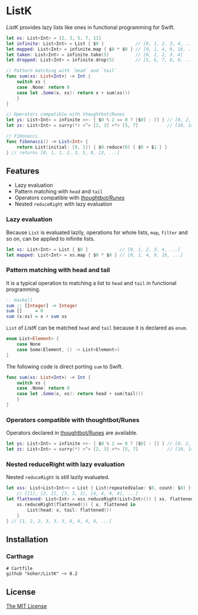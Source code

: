 ListK
================

_ListK_ provides lazy lists like ones in functional programming for Swift.

```swift
let xs: List<Int> = [2, 3, 5, 7, 11]
let infinite: List<Int> = List { $0 }            // [0, 1, 2, 3, 4, ...]
let mapped: List<Int> = infinite.map { $0 * $0 } // [0, 1, 4, 9, 16, ...]
let taken: List<Int> = infinite.take(5)          // [0, 1, 2, 3, 4]
let dropped: List<Int> = infinite.drop(5)        // [5, 6, 7, 8, 9, ...]

// Pattern matching with `head` and `tail`
func sum(xs: List<Int>) -> Int {
    switch xs {
    case .None: return 0
    case let .Some(x, xs): return x + sum(xs())
    }
}

// Operators compatible with thoughtbot/Runes
let ys: List<Int> = infinite >>- { $0 % 2 == 0 ? [$0] : [] } // [0, 2, 4, 6, 8, ...]
let zs: List<Int> = curry(*) <^> [2, 3] <*> [5, 7]           // [10, 14, 15, 21]

// Fibonacci
func fibonacci() -> List<Int> {
    return List(initial: [0, 1]) { $0.reduce(0) { $0 + $1 } }
} // returns [0, 1, 1, 2, 3, 5, 8, 13, ...]
```

Features
----------------

- Lazy evaluation
- Pattern matching with `head` and `tail`
- Operators compatible with [_thoughtbot/Runes_](https://github.com/thoughtbot/runes)
- Nested `reduceRight` with lazy evaluation

### Lazy evaluation

Because `List` is evaluated lazily, operations for whole lists, `map`, `filter` and so on,  can be applied to infinite lists.

```swift
let xs: List<Int> = List { $0 }            // [0, 1, 2, 3, 4, ...]
let mapped: List<Int> = xs.map { $0 * $0 } // [0, 1, 4, 9, 16, ...]
```

### Pattern matching with head and tail

It is a typical operation to matching a list to `head` and `tail` in functional programming.

```haskell
-- Haskell
sum :: [Integer] -> Integer
sum []     = 0
sum (x:xs) = x + sum xs
```

`List` of _ListK_ can be matched `head` and `tail` because it is declared as `enum`.

```swift
enum List<Element> {
    case None
    case Some(Element, () -> List<Element>)
}
```

The following code is direct porting `sum` to Swift.

```swift
func sum(xs: List<Int>) -> Int {
    switch xs {
    case .None: return 0
    case let .Some(x, xs): return head + sum(tail())
    }
}
```

### Operators compatible with thoughtbot/Runes

Operators declared in [thoughtbot/Runes](https://github.com/thoughtbot/runes) are available.


```swift
let ys: List<Int> = infinite >>- { $0 % 2 == 0 ? [$0] : [] } // [0, 2, 4, 6, 8, ...]
let zs: List<Int> = curry(*) <^> [2, 3] <*> [5, 7]           // [10, 14, 15, 21]
```

### Nested reduceRight with lazy evaluation

Nested `reduceRight` is still lazily evaluated.

```swift
let xss: List<List<Int>> = List { List(repeatedValue: $0, count: $0) }
    // [[1], [2, 2], [3, 3, 3], [4, 4, 4, 4], ...]
let flattened: List<Int> = xss.reduceRight(List<Int>()) { xs, flattened in
    xs.reduceRight(flattened()) { x, flattened in
        List(head: x, tail: flattened())
    }
} // [1, 2, 2, 3, 3, 3, 4, 4, 4, 4, ...]
```

Installation
----------------

### Carthage

```
# Cartfile
github "koher/ListK" ~> 0.2
```

License
----------------

[The MIT License](LICENSE)
